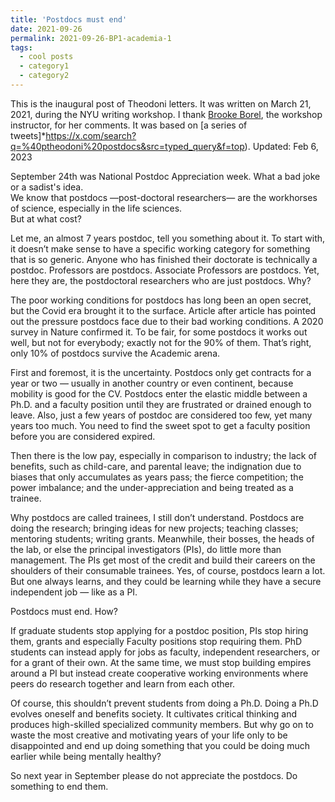 ```yaml
---
title: 'Postdocs must end'
date: 2021-09-26
permalink: 2021-09-26-BP1-academia-1
tags:
  - cool posts
  - category1
  - category2
---
```


This is the inaugural post of Theodoni letters. It was written on March 21, 2021, during the NYU writing workshop. I thank [Brooke Borel](https://brookeborel.com/), the workshop instructor, for her comments. It was based on [a series of tweets]*https://x.com/search?q=%40ptheodoni%20postdocs&src=typed_query&f=top). Updated: Feb 6, 2023



September 24th was National Postdoc Appreciation week. What a bad joke or a sadist's idea.  
We know that postdocs —post-doctoral researchers— are the workhorses of science, especially in the life sciences.  
But at what cost? 

Let me, an almost 7 years postdoc, tell you something about it. To start with, it doesn’t make sense to have a specific working category for something that is so generic. Anyone who has finished their doctorate is technically a postdoc. Professors are postdocs. Associate Professors are postdocs. Yet, here they are, the postdoctoral researchers who are just postdocs. Why?

The poor working conditions for postdocs has long been an open secret, but the Covid era brought it to the surface. Article after article has pointed out the pressure postdocs face due to their bad working conditions. A 2020 survey in Nature confirmed it. To be fair, for some postdocs it works out well, but not for everybody; exactly not for the 90% of them. That’s right, only 10% of postdocs survive the Academic arena.

First and foremost, it is the uncertainty. Postdocs only get contracts for a year or two — usually in another country or even continent, because mobility is good for the CV. Postdocs enter the elastic middle between a Ph.D. and a faculty position until they are frustrated or drained enough to leave. Also, just a few years of postdoc are considered too few, yet many years too much. You need to find the sweet spot to get a faculty position before you are considered expired.

Then there is the low pay, especially in comparison to industry; the lack of benefits, such as child-care, and parental leave; the indignation due to biases that only accumulates as years pass; the fierce competition; the power imbalance; and the under-appreciation and being treated as a trainee.

Why postdocs are called trainees, I still don’t understand. Postdocs are doing the research; bringing ideas for new projects; teaching classes; mentoring students; writing grants. Meanwhile, their bosses, the heads of the lab, or else the principal investigators (PIs), do little more than management. The PIs get most of the credit and build their careers on the shoulders of their consumable trainees. Yes, of course, postdocs learn a lot. But one always learns, and they could be learning while they have a secure independent job — like as a PI.

Postdocs must end. How?

If graduate students stop applying for a postdoc position, PIs stop hiring them, grants and especially Faculty positions stop requiring them. PhD students can instead apply for jobs as faculty, independent researchers, or for a grant of their own. At the same time, we must stop building empires around a PI but instead create cooperative working environments where peers do research together and learn from each other. 

Of course, this shouldn’t prevent students from doing a Ph.D. Doing a Ph.D evolves oneself and benefits society. It cultivates critical thinking and produces high-skilled specialized community members. But why go on to waste the most creative and motivating years of your life only to be disappointed and end up doing something that you could be doing much earlier while being mentally healthy?

So next year in September please do not appreciate the postdocs. Do something to end them.

